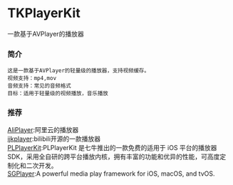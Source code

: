 # TKPlayerKit
一款基于AVPlayer的播放器

### 简介
    这是一款基于AVPlayer的轻量级的播放器，支持视频缓存。
    视频支持：mp4,mov
    音频支持：常见的音频格式
    目标：适用于轻量级的视频播放，音乐播放



### 推荐
  [AliPlayer](https://github.com/aliyunvideo/AliPlayerSDK):阿里云的播放器
  \
  [ijkplayer](https://github.com/bilibili/ijkplayer):bilibili开源的一款播放器
  \
  [PLPlayerKit](https://github.com/pili-engineering/PLPlayerKit):PLPlayerKit 是七牛推出的一款免费的适用于 iOS 平台的播放器 SDK，采用全自研的跨平台播放内核，拥有丰富的功能和优异的性能，可高度定制化和二次开发。
  \
  [SGPlayer](https://github.com/libobjc/SGPlayer):A powerful media play framework for iOS, macOS, and tvOS.

